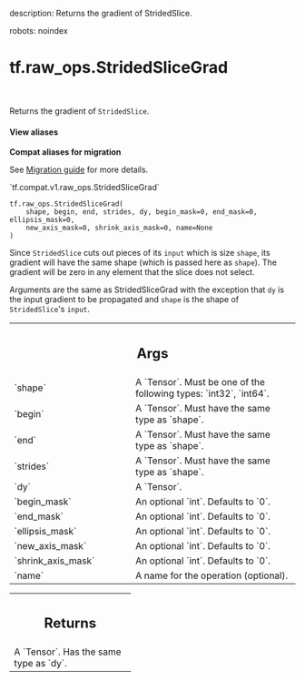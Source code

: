 description: Returns the gradient of StridedSlice.

robots: noindex

# tf.raw_ops.StridedSliceGrad

<!-- Insert buttons and diff -->

<table class="tfo-notebook-buttons tfo-api nocontent" align="left">

</table>



Returns the gradient of `StridedSlice`.

<section class="expandable">
  <h4 class="showalways">View aliases</h4>
  <p>
<b>Compat aliases for migration</b>
<p>See
<a href="https://www.tensorflow.org/guide/migrate">Migration guide</a> for
more details.</p>
<p>`tf.compat.v1.raw_ops.StridedSliceGrad`</p>
</p>
</section>

<pre class="devsite-click-to-copy prettyprint lang-py tfo-signature-link">
<code>tf.raw_ops.StridedSliceGrad(
    shape, begin, end, strides, dy, begin_mask=0, end_mask=0, ellipsis_mask=0,
    new_axis_mask=0, shrink_axis_mask=0, name=None
)
</code></pre>



<!-- Placeholder for "Used in" -->

Since `StridedSlice` cuts out pieces of its `input` which is size
`shape`, its gradient will have the same shape (which is passed here
as `shape`). The gradient will be zero in any element that the slice
does not select.

Arguments are the same as StridedSliceGrad with the exception that
`dy` is the input gradient to be propagated and `shape` is the
shape of `StridedSlice`'s `input`.

<!-- Tabular view -->
 <table class="responsive fixed orange">
<colgroup><col width="214px"><col></colgroup>
<tr><th colspan="2"><h2 class="add-link">Args</h2></th></tr>

<tr>
<td>
`shape`
</td>
<td>
A `Tensor`. Must be one of the following types: `int32`, `int64`.
</td>
</tr><tr>
<td>
`begin`
</td>
<td>
A `Tensor`. Must have the same type as `shape`.
</td>
</tr><tr>
<td>
`end`
</td>
<td>
A `Tensor`. Must have the same type as `shape`.
</td>
</tr><tr>
<td>
`strides`
</td>
<td>
A `Tensor`. Must have the same type as `shape`.
</td>
</tr><tr>
<td>
`dy`
</td>
<td>
A `Tensor`.
</td>
</tr><tr>
<td>
`begin_mask`
</td>
<td>
An optional `int`. Defaults to `0`.
</td>
</tr><tr>
<td>
`end_mask`
</td>
<td>
An optional `int`. Defaults to `0`.
</td>
</tr><tr>
<td>
`ellipsis_mask`
</td>
<td>
An optional `int`. Defaults to `0`.
</td>
</tr><tr>
<td>
`new_axis_mask`
</td>
<td>
An optional `int`. Defaults to `0`.
</td>
</tr><tr>
<td>
`shrink_axis_mask`
</td>
<td>
An optional `int`. Defaults to `0`.
</td>
</tr><tr>
<td>
`name`
</td>
<td>
A name for the operation (optional).
</td>
</tr>
</table>



<!-- Tabular view -->
 <table class="responsive fixed orange">
<colgroup><col width="214px"><col></colgroup>
<tr><th colspan="2"><h2 class="add-link">Returns</h2></th></tr>
<tr class="alt">
<td colspan="2">
A `Tensor`. Has the same type as `dy`.
</td>
</tr>

</table>

